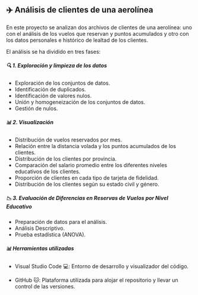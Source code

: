 ## ✈️ Análisis de clientes de una aerolínea 

En este proyecto se analizan dos archivos de clientes de una aerolínea: uno con el análisis de los vuelos que reservan y puntos acumulados y otro con los datos personales e histórico de lealtad de los clientes.

El análisis se ha dividido en tres fases:

##### 🔍 1. Exploración y limpieza de los datos

- Exploración de los conjuntos de datos.
- Identificación de duplicados.
- Identificación de valores nulos.
- Unión y homogeneización de los conjuntos de datos.
- Gestión de nulos.

##### 📊 2. Visualización

- Distribución de vuelos reservados por mes.
- Relación entre la distancia volada y los puntos acumulados de los clientes.
- Distribución de los clientes por provincia.
- Comparación del salario promedio entre los diferentes niveles educativos de los clientes.
- Proporción de clientes en cada tipo de tarjeta de fidelidad.
- Distribución de los clientes según su estado civil y género.

##### 📉 3. Evaluación de Diferencias en Reservas de Vuelos por Nivel Educativo

- Preparación de datos para el análisis.
- Análisis Descriptivo.
- Prueba estadística (ANOVA).


##### :bar_chart: Herramientas utilizadas

- Visual Studio Code :computer:: Entorno de desarrollo y visualizador del código.

- GitHub :cat:: Plataforma utilizada para alojar el repositorio y llevar un control de las versiones.